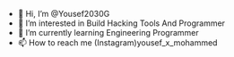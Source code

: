 - 👋 Hi, I’m @Yousef2030G
- 👀 I’m interested in Build Hacking Tools And Programmer
- 🌱 I’m currently learning Engineering Programmer
- 📫 How to reach me (Instagram)yousef_x_mohammed

<!---
Yousef2030G/Yousef2030G is a ✨ special ✨ repository because its `README.md` (this file) appears on your GitHub profile.
You can click the Preview link to take a look at your changes.
--->
